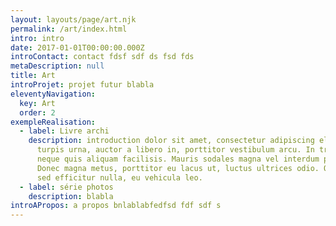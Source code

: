```yaml
---
layout: layouts/page/art.njk
permalink: /art/index.html
intro: intro
date: 2017-01-01T00:00:00.000Z
introContact: contact fdsf sdf ds fsd fds
metaDescription: null
title: Art
introProjet: projet futur blabla
eleventyNavigation:
  key: Art
  order: 2
exempleRealisation:
  - label: Livre archi
    description: introduction dolor sit amet, consectetur adipiscing elit. Maecenas
      turpis urna, auctor a libero in, porttitor vestibulum arcu. In tristique
      neque quis aliquam facilisis. Mauris sodales magna vel interdum pharetra.
      Donec magna metus, porttitor eu lacus ut, luctus ultrices odio. Quisque
      sed efficitur nulla, eu vehicula leo.
  - label: série photos
    description: blabla
introAPropos: a propos bnlablabfedfsd fdf sdf s
---
```

